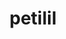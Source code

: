 ---
id: 548
title: petilil
types: [grass]
image: https://raw.githubusercontent.com/PokeAPI/sprites/master/sprites/pokemon/548.png
---